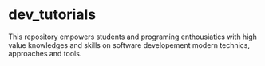 # dev_tutorials
This repository empowers students and programing enthousiatics with high value knowledges and skills on software developement modern technics, approaches and tools.

